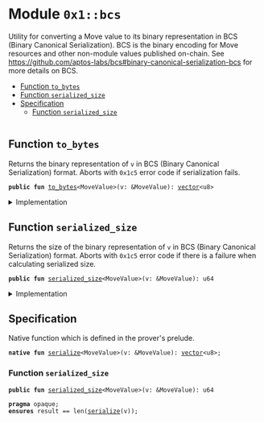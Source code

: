 
<a id="0x1_bcs"></a>

# Module `0x1::bcs`

Utility for converting a Move value to its binary representation in BCS (Binary Canonical
Serialization). BCS is the binary encoding for Move resources and other non-module values
published on-chain. See https://github.com/aptos-labs/bcs#binary-canonical-serialization-bcs for more
details on BCS.


-  [Function `to_bytes`](#0x1_bcs_to_bytes)
-  [Function `serialized_size`](#0x1_bcs_serialized_size)
-  [Specification](#@Specification_0)
    -  [Function `serialized_size`](#@Specification_0_serialized_size)


<pre><code></code></pre>



<a id="0x1_bcs_to_bytes"></a>

## Function `to_bytes`

Returns the binary representation of <code>v</code> in BCS (Binary Canonical Serialization) format.
Aborts with <code>0x1c5</code> error code if serialization fails.


<pre><code><b>public</b> <b>fun</b> <a href="bcs.md#0x1_bcs_to_bytes">to_bytes</a>&lt;MoveValue&gt;(v: &MoveValue): <a href="vector.md#0x1_vector">vector</a>&lt;u8&gt;
</code></pre>



<details>
<summary>Implementation</summary>


<pre><code><b>native</b> <b>public</b> <b>fun</b> <a href="bcs.md#0x1_bcs_to_bytes">to_bytes</a>&lt;MoveValue&gt;(v: &MoveValue): <a href="vector.md#0x1_vector">vector</a>&lt;u8&gt;;
</code></pre>



</details>

<a id="0x1_bcs_serialized_size"></a>

## Function `serialized_size`

Returns the size of the binary representation of <code>v</code> in BCS (Binary Canonical Serialization) format.
Aborts with <code>0x1c5</code> error code if there is a failure when calculating serialized size.


<pre><code><b>public</b> <b>fun</b> <a href="bcs.md#0x1_bcs_serialized_size">serialized_size</a>&lt;MoveValue&gt;(v: &MoveValue): u64
</code></pre>



<details>
<summary>Implementation</summary>


<pre><code><b>native</b> <b>public</b> <b>fun</b> <a href="bcs.md#0x1_bcs_serialized_size">serialized_size</a>&lt;MoveValue&gt;(v: &MoveValue): u64;
</code></pre>



</details>

<a id="@Specification_0"></a>

## Specification



Native function which is defined in the prover's prelude.


<a id="0x1_bcs_serialize"></a>


<pre><code><b>native</b> <b>fun</b> <a href="bcs.md#0x1_bcs_serialize">serialize</a>&lt;MoveValue&gt;(v: &MoveValue): <a href="vector.md#0x1_vector">vector</a>&lt;u8&gt;;
</code></pre>



<a id="@Specification_0_serialized_size"></a>

### Function `serialized_size`


<pre><code><b>public</b> <b>fun</b> <a href="bcs.md#0x1_bcs_serialized_size">serialized_size</a>&lt;MoveValue&gt;(v: &MoveValue): u64
</code></pre>




<pre><code><b>pragma</b> opaque;
<b>ensures</b> result == len(<a href="bcs.md#0x1_bcs_serialize">serialize</a>(v));
</code></pre>


[move-book]: https://aptos.dev/move/book/SUMMARY
